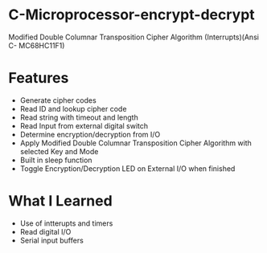 # C-Microprocessor-encrypt-decrypt
Modified Double Columnar Transposition Cipher Algorithm (Interrupts)(Ansi C- MC68HC11F1)

# Features

* Generate cipher codes
* Read ID and lookup cipher code
* Read string with timeout and length
* Read Input from external digital switch
* Determine encryption/decryption from I/O
* Apply Modified Double Columnar Transposition Cipher Algorithm with selected Key and Mode
* Built in sleep function
* Toggle Encryption/Decryption LED on External I/O when finished

# What I Learned

* Use of intterupts and timers
* Read digital I/O
* Serial input buffers
